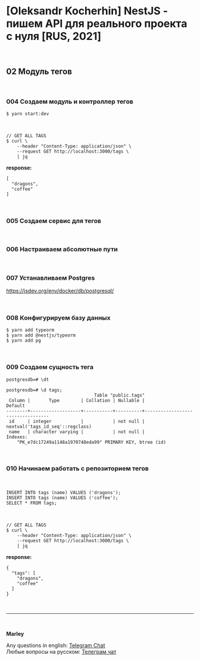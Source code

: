 # [Oleksandr Kocherhin] NestJS - пишем API для реального проекта с нуля [RUS, 2021]

<br/>

## 02 Модуль тегов

<br/>

### 004 Создаем модуль и контроллер тегов

```
$ yarn start:dev
```

<br/>

```
// GET ALL TAGS
$ curl \
    --header "Content-Type: application/json" \
    --request GET http://localhost:3000/tags \
    | jq
```

**response:**

```
[
  "dragons",
  "coffee"
]
```

<br/>

### 005 Создаем сервис для тегов

<br/>

### 006 Настраиваем абсолютные пути

<br/>

### 007 Устанавливаем Postgres

https://jsdev.org/env/docker/db/postgresql/

<br/>

### 008 Конфигурируем базу данных

```
$ yarn add typeorm
$ yarn add @nestjs/typeorm
$ yarn add pg
```

<br/>

### 009 Создаем сущность тега

```
postgresdb=# \dt
```

```
postgresdb=# \d tags;
                                 Table "public.tags"
 Column |       Type        | Collation | Nullable |             Default
--------+-------------------+-----------+----------+----------------------------------
 id     | integer           |           | not null | nextval('tags_id_seq'::regclass)
 name   | character varying |           | not null |
Indexes:
    "PK_e7dc17249a1148a1970748eda99" PRIMARY KEY, btree (id)

```

<br/>

### 010 Начинаем работать с репозиторием тегов

<br/>

```
INSERT INTO tags (name) VALUES ('dragons');
INSERT INTO tags (name) VALUES ('coffee');
SELECT * FROM tags;
```

<br/>

```
// GET ALL TAGS
$ curl \
    --header "Content-Type: application/json" \
    --request GET http://localhost:3000/tags \
    | jq
```

**response:**

```
{
  "tags": [
    "dragons",
    "coffee"
  ]
}
```

<br/>

---

<br/>

**Marley**

Any questions in english: <a href="https://jsdev.org/chat/">Telegram Chat</a>  
Любые вопросы на русском: <a href="https://jsdev.ru/chat/">Телеграм чат</a>
